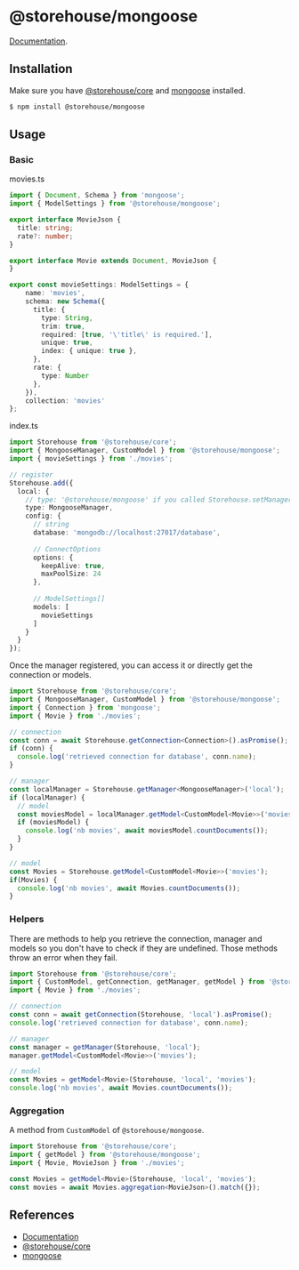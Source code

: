 # @storehouse/mongoose

[Documentation](https://kisiwu.github.io/storehouse/mongoose/latest/).

## Installation

Make sure you have [@storehouse/core](https://www.npmjs.com/package/@storehouse/core) and [mongoose](https://www.npmjs.com/package/mongoose) installed.

```bash
$ npm install @storehouse/mongoose
```

## Usage

### Basic

movies.ts
```ts
import { Document, Schema } from 'mongoose';
import { ModelSettings } from '@storehouse/mongoose';

export interface MovieJson {
  title: string;
  rate?: number;
}

export interface Movie extends Document, MovieJson {
}

export const movieSettings: ModelSettings = {
    name: 'movies',
    schema: new Schema({
      title: {
        type: String,
        trim: true,
        required: [true, '\'title\' is required.'],
        unique: true,
        index: { unique: true },
      },
      rate: {
        type: Number
      },
    }),
    collection: 'movies'
};
```

index.ts
```ts
import Storehouse from '@storehouse/core';
import { MongooseManager, CustomModel } from '@storehouse/mongoose';
import { movieSettings } from './movies';

// register
Storehouse.add({
  local: {
    // type: '@storehouse/mongoose' if you called Storehouse.setManagerType(MongooseManager)
    type: MongooseManager, 
    config: {
      // string
      database: 'mongodb://localhost:27017/database',
      
      // ConnectOptions
      options: {
        keepAlive: true,
        maxPoolSize: 24
      },
      
      // ModelSettings[]
      models: [
        movieSettings
      ]
    }
  }
});
```

Once the manager registered, you can access it or directly get the connection or models.

```ts
import Storehouse from '@storehouse/core';
import { MongooseManager, CustomModel } from '@storehouse/mongoose';
import { Connection } from 'mongoose';
import { Movie } from './movies';

// connection
const conn = await Storehouse.getConnection<Connection>().asPromise();
if (conn) {
  console.log('retrieved connection for database', conn.name);
}

// manager
const localManager = Storehouse.getManager<MongooseManager>('local');
if (localManager) {
  // model
  const moviesModel = localManager.getModel<CustomModel<Movie>>('movies');
  if (moviesModel) {
    console.log('nb movies', await moviesModel.countDocuments());
  }
}

// model
const Movies = Storehouse.getModel<CustomModel<Movie>>('movies');
if(Movies) {
  console.log('nb movies', await Movies.countDocuments());
}
```

### Helpers

There are methods to help you retrieve the connection, manager and models so you don't have to check if they are undefined.
Those methods throw an error when they fail.

```ts
import Storehouse from '@storehouse/core';
import { CustomModel, getConnection, getManager, getModel } from '@storehouse/mongoose';
import { Movie } from './movies';

// connection
const conn = await getConnection(Storehouse, 'local').asPromise();
console.log('retrieved connection for database', conn.name);

// manager
const manager = getManager(Storehouse, 'local');
manager.getModel<CustomModel<Movie>>('movies');

// model
const Movies = getModel<Movie>(Storehouse, 'local', 'movies');
console.log('nb movies', await Movies.countDocuments());
```

### Aggregation

A method from `CustomModel` of `@storehouse/mongoose`.

```ts
import Storehouse from '@storehouse/core';
import { getModel } from '@storehouse/mongoose';
import { Movie, MovieJson } from './movies';

const Movies = getModel<Movie>(Storehouse, 'local', 'movies');
const movies = await Movies.aggregation<MovieJson>().match({});
```

## References

- [Documentation](https://kisiwu.github.io/storehouse/mongoose/latest/)
- [@storehouse/core](https://www.npmjs.com/package/@storehouse/core)
- [mongoose](https://mongoosejs.com/)
